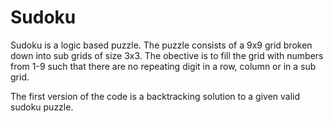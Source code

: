 # Sudoku

Sudoku is a logic based puzzle. The puzzle consists of a 9x9 grid broken down into sub grids of size 3x3. The obective is to fill the grid with numbers from 1-9 such that there are no repeating digit in a row, column or in a sub grid.

The first version of the code is a backtracking solution to  a given valid sudoku puzzle.
